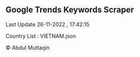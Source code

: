 

## Google Trends Keywords Scraper 
 
Last Update 26-11-2022 , 17:42:15

Country List :
VIETNAM.json



© Abdul Muttaqin 
